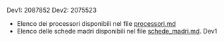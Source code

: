 Dev1: 2087852
Dev2: 2075523

- Elenco dei processori disponibili nel file [processori.md](./processori.md)
- Elenco delle schede madri disponibili nel file [schede_madri.md](./schede_madri.md).
Dev1
